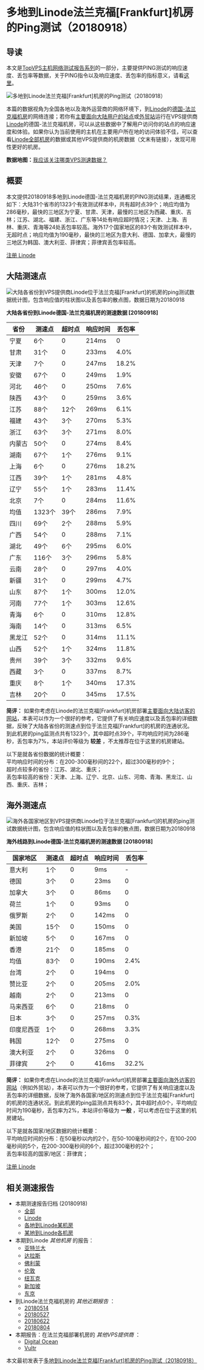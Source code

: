 #  多地到Linode法兰克福[Frankfurt]机房的Ping测试（20180918） 

## 导读

本文是[TopVPS主机网络测试报告系列](https://vps123.top/pingtest)的一部分，主要提供PING测试的响应速度、丢包率等数据，关于PING指令以及响应速度、丢包率的指标意义，请看[这里](https://vps123.top/what-is-ping.html)。

![多地到Linode法兰克福\[Frankfurt\]机房的Ping测试（20180918）]()

本篇的数据视角为全国各地以及海外运营商的网络环境下，到[Linode](https://vps123.top/go/linode)的[德国-法兰克福机房](https://vps123.top/linode-facilities.html#frankfurt)的网络连接；若你有[主要面向大陆用户的站点](https://vps123.top/website-for-mainland-users.html)或[外贸站](https://vps123.top/website-for-internation-trade.html)运行在VPS提供商[Linode](https://vps123.top/go/linode)的德国-法兰克福机房，可以从这些数据中了解用户访问你的站点的响应速度和体验。如果你认为当前使用的主机在主要用户所在地的访问体验不佳，可以查看[Linode全部机房](/linode/isp/china/20180918-linode-isp-china.md)的数据或其他VPS提供商的机房数据（文末有链接），发现可用性更好的机房。

**数据地图：**[我应该关注哪类VPS测速数据？](https://vps123.top/find-pingtest-data-you-need.html)

## 概要

本文提供20180918多地到Linode德国-法兰克福机房的PING测试结果，连通概况如下：大陆31个省市的1323个有效测试样本中，共有超时点39个；响应均值为286毫秒，最快的三地区为宁夏、甘肃、天津，最慢的三地区为西藏、重庆、吉林；江苏、湖北、福建、浙江、广东等14处有响应超时情况；天津、上海、吉林、重庆、青海等24处丢包率较高。海外17个国家地区的83个有效测试样本中，无超时点；响应均值为190毫秒，最快的三地区为意大利、德国、加拿大，最慢的三地区为韩国、澳大利亚、菲律宾；菲律宾丢包率较高。

[注册 Linode](https://vps123.top/go/linode/_btn1)

## 大陆测速点

![大陆各省份到VPS提供商Linode位于法兰克福\[Frankfurt\]的机房的ping测试数据统计图，包含响应值的柱状图以及丢包率的散点图，数据日期为20180918](/images/pingtests/linode_20180918/plot_idc_linode_germany-frankfurt_20180918_mainland.png)

**大陆各省份到Linode德国-法兰克福机房的测速数据 [20180918]**

省份 | 测速点 | 超时点 | 响应时间 | 丢包率  
---|---|---|---|---  
宁夏 | 6个 | 0 | 214ms | 0  
甘肃 | 31个 | 0 | 233ms | 4.0%  
天津 | 7个 | 0 | 247ms | 18.2%  
安徽 | 67个 | 0 | 249ms | 1.9%  
河北 | 46个 | 0 | 250ms | 7.6%  
陕西 | 43个 | 0 | 259ms | 3.6%  
江苏 | 88个 | 12个 | 269ms | 6.1%  
福建 | 43个 | 3个 | 270ms | 5.3%  
浙江 | 63个 | 3个 | 271ms | 8.0%  
内蒙古 | 50个 | 0 | 274ms | 8.4%  
湖南 | 67个 | 1个 | 276ms | 9.1%  
上海 | 6个 | 0 | 276ms | 18.2%  
江西 | 39个 | 1个 | 281ms | 4.8%  
辽宁 | 55个 | 1个 | 283ms | 11.4%  
北京 | 7个 | 0 | 284ms | 11.6%  
均值 | 1323个 | 39个 | 286ms | 7.9%  
四川 | 69个 | 2个 | 288ms | 5.9%  
广西 | 54个 | 0 | 288ms | 7.1%  
湖北 | 49个 | 6个 | 295ms | 6.0%  
广东 | 116个 | 3个 | 296ms | 5.8%  
云南 | 28个 | 0 | 297ms | 4.0%  
新疆 | 31个 | 0 | 299ms | 4.7%  
山东 | 87个 | 1个 | 300ms | 12.0%  
河南 | 77个 | 1个 | 303ms | 12.6%  
青海 | 6个 | 0 | 310ms | 12.8%  
海南 | 14个 | 0 | 313ms | 6.5%  
黑龙江 | 52个 | 0 | 314ms | 11.1%  
山西 | 52个 | 1个 | 324ms | 11.8%  
贵州 | 39个 | 3个 | 332ms | 9.6%  
西藏 | 3个 | 0 | 337ms | 8.7%  
重庆 | 8个 | 1个 | 340ms | 17.3%  
吉林 | 20个 | 0 | 345ms | 17.5%  
  
**简评：** 如果你考虑在Linode的法兰克福[Frankfurt]机房部署[主要面向大陆访客的网站](website-for-mainland-users.html)，本表可以作为一个很好的参考，它提供了有关响应速度以及丢包率的详细数据，反映了大陆各省份的测速点到位于法兰克福[Frankfurt]的机房的连通状况。到此机房的ping监测点共有1323个，其中超时点39个，平均响应时间为286毫秒，丢包率为7%，本站评价等级为 **较差** ，不太推荐在位于这里的机房建站。

以下是就各省份数据的统计概要：  
平均响应时间的分布：在200-300毫秒间的22个，超过300毫秒的9个；  
超时点较多的省份：江苏、湖北、重庆；  
丢包率较高的省份：天津、上海、辽宁、北京、山东、河南、青海、黑龙江、山西、重庆、吉林；

## 海外测速点

![海外各国家地区到VPS提供商Linode位于法兰克福\[Frankfurt\]的机房的ping测试数据统计图，包含响应值的柱状图以及丢包率的散点图，数据日期为20180918](/images/pingtests/linode_20180918/plot_idc_linode_germany-frankfurt_20180918_overseas.png)

**海外线路到Linode德国-法兰克福机房的测速数据 [20180918]**

国家地区 | 测速点 | 超时点 | 响应时间 | 丢包率  
---|---|---|---|---  
意大利 | 1个 | 0 | 9ms | -  
德国 | 3个 | 0 | 23ms | 0  
加拿大 | 3个 | 0 | 86ms | 0  
荷兰 | 1个 | 0 | 93ms | 0  
俄罗斯 | 2个 | 0 | 142ms | 0  
美国 | 15个 | 0 | 150ms | 0  
新加坡 | 5个 | 0 | 167ms | 0  
香港 | 21个 | 0 | 185ms | 0  
均值 | 83个 | 0 | 190ms | 2.4%  
台湾 | 2个 | 0 | 194ms | 0  
赞比亚 | 2个 | 0 | 205ms | 2.0%  
越南 | 2个 | 0 | 213ms | 0  
马来西亚 | 6个 | 0 | 218ms | 0  
日本 | 3个 | 0 | 257ms | 0.3%  
印度尼西亚 | 1个 | 0 | 268ms | 3.3%  
韩国 | 12个 | 0 | 275ms | 0  
澳大利亚 | 2个 | 0 | 326ms | 0  
菲律宾 | 2个 | 0 | 416ms | 32.2%  
  
**简评：** 如果你考虑在Linode的法兰克福[Frankfurt]机房部署[主要面向海外访客的网站](https://vps123.top/website-for-internation-trade.html)（例如外贸站），本表可以作为一个很好的参考，它提供了有关响应速度以及丢包率的详细数据，反映了海外各国家/地区的测速点到位于法兰克福[Frankfurt]的机房的连通状况。到此机房的ping监测点共有83个，其中超时点0个，平均响应时间为190毫秒，丢包率为2%，本站评价等级为 **一般** ，可以考虑在位于这里的机房建站。

以下是就各国家/地区数据的统计概要：  
平均响应时间的分布：在50毫秒以内的2个，在50-100毫秒间的2个，在100-200毫秒间的5个，在200-300毫秒间的6个，超过300毫秒的2个；  
丢包率较高的国家/地区：菲律宾；

[注册 Linode](https://vps123.top/go/linode/_btn2)

## 相关测速报告

  * 本期测速报告归档 (20180918) 
    * [全部](https://vps123.top/pingtests/20180918 "本期各VPS提供商全部测速报告")
    * [Linode](https://vps123.top/pingtests/idc-linode/20180918 "本期Linode的全部测速报告")
    * [各地到Linode某机房](https://vps123.top/pingtests/idc-linode/isp-global/20180918 "以Linode某机房为关注对象的视角，横向比较大陆各省份、海外各国家地区")
    * [某地到Linode各机房](https://vps123.top/pingtests/idc-linode/facility-all/20180918 "以大陆某省份为关注对象的视角，横向比较Linode各机房")
  * 本期到Linode _其他机房_ 的报告： 
    * [亚特兰大](/linode/idc/atlanta/20180918-linode-idc-atlanta.md "多地到Linode亚特兰大机房的Ping测试 20180918")
    * [达拉斯](/linode/idc/dallas/20180918-linode-idc-dallas.md "多地到Linode达拉斯机房的Ping测试 20180918")
    * [佛利蒙](/linode/idc/fremont/20180918-linode-idc-fremont.md "多地到Linode佛利蒙机房的Ping测试 20180918")
    * [伦敦](/linode/idc/london/20180918-linode-idc-london.md "多地到Linode伦敦机房的Ping测试 20180918")
    * [纽瓦克](/linode/idc/newark/20180918-linode-idc-newark.md "多地到Linode纽瓦克机房的Ping测试 20180918")
    * [新加坡](/linode/idc/singapore/20180918-linode-idc-singapore.md "多地到Linode新加坡机房的Ping测试 20180918")
    * [东京](/linode/idc/tokyo/20180918-linode-idc-tokyo.md "多地到Linode东京机房的Ping测试 20180918")
  * 到Linode法兰克福机房的 _其他近期报告_ ： 
    * [20180514](/linode/idc/frankfurt/20180514-linode-idc-frankfurt.md "多地到Linode法兰克福机房的Ping测试 20180514")
    * [20180527](/linode/idc/frankfurt/20180527-linode-idc-frankfurt.md "多地到Linode法兰克福机房的Ping测试 20180527")
    * [20180622](/linode/idc/frankfurt/20180622-linode-idc-frankfurt.md "多地到Linode法兰克福机房的Ping测试 20180622")
    * [20180804](/linode/idc/frankfurt/20180804-linode-idc-frankfurt.md "多地到Linode法兰克福机房的Ping测试 20180804")
  * 本期报告：在法兰克福部署机房的 _其他VPS提供商_ ： 
    * [Digital Ocean](do/idc/frankfurt/20180918-do-idc-frankfurt.md "多地到Digital Ocean法兰克福机房的Ping测试 20180918")
    * [Vultr](/vultr/idc/frankfurt/20180918-vultr-idc-frankfurt.md "多地到Vultr法兰克福机房的Ping测试 20180918")



本文最初发表于[多地到Linode法兰克福[Frankfurt]机房的Ping测试（20180918）](https://vps123.top/pingtest/20180918-linode-idc-frankfurt.html)
